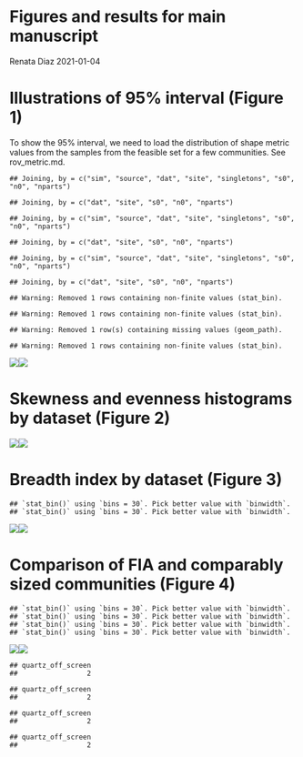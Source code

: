 Figures and results for main manuscript
================
Renata Diaz
2021-01-04

# Illustrations of 95% interval (Figure 1)

To show the 95% interval, we need to load the distribution of shape
metric values from the samples from the feasible set for a few
communities. See rov\_metric.md.

    ## Joining, by = c("sim", "source", "dat", "site", "singletons", "s0", "n0", "nparts")

    ## Joining, by = c("dat", "site", "s0", "n0", "nparts")

    ## Joining, by = c("sim", "source", "dat", "site", "singletons", "s0", "n0", "nparts")

    ## Joining, by = c("dat", "site", "s0", "n0", "nparts")

    ## Joining, by = c("sim", "source", "dat", "site", "singletons", "s0", "n0", "nparts")

    ## Joining, by = c("dat", "site", "s0", "n0", "nparts")

    ## Warning: Removed 1 rows containing non-finite values (stat_bin).
    
    ## Warning: Removed 1 rows containing non-finite values (stat_bin).

    ## Warning: Removed 1 row(s) containing missing values (geom_path).

    ## Warning: Removed 1 rows containing non-finite values (stat_bin).

![](manuscript_main_files/figure-gfm/unnamed-chunk-1-1.png)<!-- -->![](manuscript_main_files/figure-gfm/unnamed-chunk-1-2.png)<!-- -->

# Skewness and evenness histograms by dataset (Figure 2)

![](manuscript_main_files/figure-gfm/first%20hists-1.png)<!-- -->![](manuscript_main_files/figure-gfm/first%20hists-2.png)<!-- -->

# Breadth index by dataset (Figure 3)

    ## `stat_bin()` using `bins = 30`. Pick better value with `binwidth`.
    ## `stat_bin()` using `bins = 30`. Pick better value with `binwidth`.

![](manuscript_main_files/figure-gfm/unnamed-chunk-2-1.png)<!-- -->![](manuscript_main_files/figure-gfm/unnamed-chunk-2-2.png)<!-- -->

# Comparison of FIA and comparably sized communities (Figure 4)

    ## `stat_bin()` using `bins = 30`. Pick better value with `binwidth`.
    ## `stat_bin()` using `bins = 30`. Pick better value with `binwidth`.
    ## `stat_bin()` using `bins = 30`. Pick better value with `binwidth`.
    ## `stat_bin()` using `bins = 30`. Pick better value with `binwidth`.

![](manuscript_main_files/figure-gfm/unnamed-chunk-3-1.png)<!-- -->![](manuscript_main_files/figure-gfm/unnamed-chunk-3-2.png)<!-- -->

    ## quartz_off_screen 
    ##                 2

    ## quartz_off_screen 
    ##                 2

    ## quartz_off_screen 
    ##                 2

    ## quartz_off_screen 
    ##                 2
